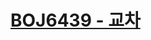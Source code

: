 # [BOJ6439 - 교차](https://www.acmicpc.net/problem/6439)
<!--tags: geom, line segment intersection check-->
